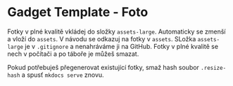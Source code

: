 # Gadget Template - Foto

Fotky v plné kvalitě vkládej do složky `assets-large`. Automaticky se zmenší a vloží do `assets`.
V návodu se odkazuj na fotky v `assets`. SLožka `assets-large` je v `.gitignore` a nenahráváme ji na GitHub.
Fotky v plné kvalitě se nech v počítači a po táboře je můžeš smazat.

Pokud potřebuješ přegenerovat existující fotky, smaž hash soubor `.resize-hash` a spusť `mkdocs serve` znovu.
